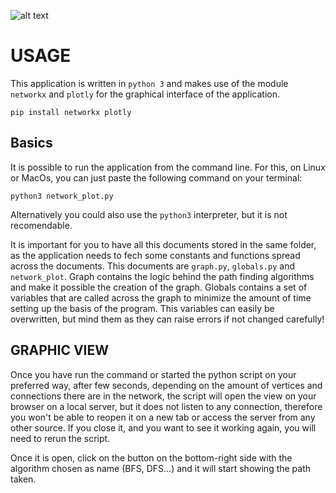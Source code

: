 ![alt text](https://github.com/RicYaben/network_pathfinding/BFS.gif "BFS")

# USAGE

This application is written in `python 3` and makes use of the module `networkx` and `plotly` for the graphical interface of the application.

	pip install networkx plotly

## Basics

It is possible to run the application from the command line.
For this, on Linux or MacOs, you can just paste the following command on your terminal:

	python3 network_plot.py

Alternatively you could also use the `python3` interpreter, but it is not recomendable.

It is important for you to have all this documents stored in the same folder, as the application needs to fech some constants and functions spread across the documents. This documents are `graph.py`, `globals.py` and `network_plot`. Graph contains the logic behind the path finding algorithms and make it possible the creation of the graph. Globals contains a set of variables that are called across the graph to minimize the amount of time setting up the basis of the program. This variables can easily be overwritten, but mind them as they can raise errors if not changed carefully!

## GRAPHIC VIEW

Once you have run the command or started the python script on your preferred way, after few seconds, depending on the amount of vertices and connections there are in the network, the script will open the view on your browser on a local server, but it does not listen to any connection, therefore you won't be able to reopen it on a new tab or access the server from any other source. If you close it, and you want to see it working again, you will need to rerun the script.

Once it is open, click on the button on the bottom-right side with the algorithm chosen as name (BFS, DFS...) and it will start showing the path taken.




